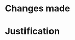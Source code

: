 <!--- 
Your PR title should start with the number of the chapter(s) 
your PR affects. E.g "4.5, 6.3 Fixed misspelling of 'transform'"
The exception is if you change a large number of chapters or none
at all.
--->
# Changes made
<!--- Please state what you did --->

# Justification
<!--- Please explain why this change is necessary. If changing technical
details / equations, do not asssume the justification is obvious --->
